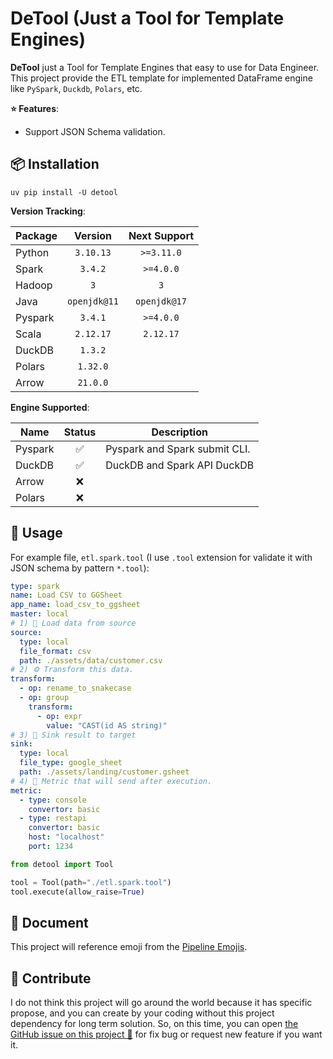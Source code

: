 # DeTool (Just a Tool for Template Engines)

**DeTool** just a Tool for Template Engines that easy to use for Data Engineer.
This project provide the ETL template for implemented DataFrame engine like
`PySpark`, `Duckdb`, `Polars`, etc.

**:star: Features**:

- Support JSON Schema validation.

## 📦 Installation

```shell
uv pip install -U detool
```

**Version Tracking**:

| Package |   Version    | Next Support |
|---------|:------------:|:------------:|
| Python  |  `3.10.13`   |  `>=3.11.0`  |
| Spark   |   `3.4.2`    |  `>=4.0.0`   |
| Hadoop  |     `3`      |     `3`      |
| Java    | `openjdk@11` | `openjdk@17` |
| Pyspark |   `3.4.1`    |  `>=4.0.0`   |
| Scala   |  `2.12.17`   |  `2.12.17`   |
| DuckDB  |   `1.3.2`    |              |
| Polars  |   `1.32.0`   |              |
| Arrow   |   `21.0.0`   |              |

**Engine Supported**:

| Name    | Status | Description                   |
|---------|:------:|-------------------------------|
| Pyspark |   ✅    | Pyspark and Spark submit CLI. |
| DuckDB  |   ✅    | DuckDB and Spark API DuckDB   |
| Arrow   |   ❌    |                               |
| Polars  |   ❌    |                               |

## 📝 Usage

For example file, `etl.spark.tool` (I use `.tool` extension for validate it with
JSON schema by pattern `*.tool`):

```yaml
type: spark
name: Load CSV to GGSheet
app_name: load_csv_to_ggsheet
master: local
# 1) 🚰 Load data from source
source:
  type: local
  file_format: csv
  path: ./assets/data/customer.csv
# 2) ⚙️ Transform this data.
transform:
  - op: rename_to_snakecase
  - op: group
    transform:
      - op: expr
        value: "CAST(id AS string)"
# 3) 🎯 Sink result to target
sink:
  type: local
  file_type: google_sheet
  path: ./assets/landing/customer.gsheet
# 4) 📩 Metric that will send after execution.
metric:
  - type: console
    convertor: basic
  - type: restapi
    convertor: basic
    host: "localhost"
    port: 1234
```

```python
from detool import Tool

tool = Tool(path="./etl.spark.tool")
tool.execute(allow_raise=True)
```

## 📖 Document

This project will reference emoji from the [Pipeline Emojis](https://emojidb.org/pipeline-emojis).

## 💬 Contribute

I do not think this project will go around the world because it has specific propose,
and you can create by your coding without this project dependency for long term
solution. So, on this time, you can open [the GitHub issue on this project 🙌](https://github.com/ddeutils/detool/issues)
for fix bug or request new feature if you want it.
